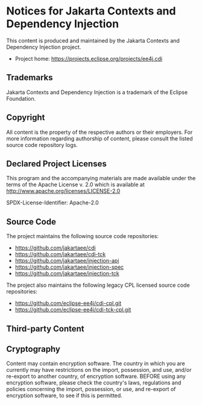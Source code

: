 # Notices for Jakarta Contexts and Dependency Injection

This content is produced and maintained by the Jakarta Contexts and Dependency Injection
project.

* Project home: https://projects.eclipse.org/projects/ee4j.cdi

## Trademarks

Jakarta Contexts and Dependency Injection is a trademark of the Eclipse Foundation.

## Copyright

All content is the property of the respective authors or their employers. For
more information regarding authorship of content, please consult the listed
source code repository logs.

## Declared Project Licenses

This program and the accompanying materials are made available under the terms
of the Apache License v. 2.0 which is available at
http://www.apache.org/licenses/LICENSE-2.0

SPDX-License-Identifier: Apache-2.0

## Source Code

The project maintains the following source code repositories:

* https://github.com/jakartaee/cdi
* https://github.com/jakartaee/cdi-tck
* https://github.com/jakartaee/injection-api
* https://github.com/jakartaee/injection-spec
* https://github.com/jakartaee/injection-tck

The project also maintains the following legacy CPL licensed source code repositories:

* https://github.com/eclipse-ee4j/cdi-cpl.git
* https://github.com/eclipse-ee4j/cdi-tck-cpl.git

## Third-party Content

## Cryptography

Content may contain encryption software. The country in which you are currently
may have restrictions on the import, possession, and use, and/or re-export to
another country, of encryption software. BEFORE using any encryption software,
please check the country's laws, regulations and policies concerning the import,
possession, or use, and re-export of encryption software, to see if this is
permitted.
